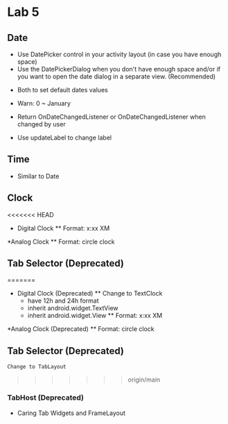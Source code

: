 # Lab 5
## Date 
* Use DatePicker control in your activity layout (in case you have enough space)
* Use the DatePickerDialog when you don't have enough space and/or if you want to open the date dialog in a separate view. (Recommended)
- Both to set default dates values
* Warn: 0 ~ January
    
* Return OnDateChangedListener or OnDateChangedListener when changed by user

* Use updateLabel to change label

## Time
* Similar to Date

## Clock
<<<<<<< HEAD
* Digital Clock
** Format: x:xx XM

*Analog Clock
** Format: circle clock

## Tab Selector (Deprecated)
=======
* Digital Clock (Deprecated)
** Change to TextClock
  - have 12h and 24h format
  - inherit android.widget.TextView
  - inherit android.widget.View
** Format: x:xx XM

*Analog Clock (Deprecated)
** Format: circle clock

## Tab Selector (Deprecated) 
    Change to TabLayout 
>>>>>>> origin/main
### TabHost (Deprecated)
- Caring Tab Widgets and FrameLayout

